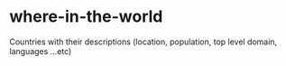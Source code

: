 # where-in-the-world
Countries with their descriptions (location, population, top level domain, languages ...etc)

